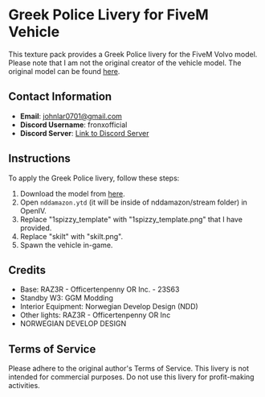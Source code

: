 # Greek  Police Livery for FiveM Vehicle

This texture pack provides a Greek Police livery for the FiveM Volvo model. Please note that I am not the original creator of the vehicle model. The original model can be found [here](https://www.lcpdfr.com/downloads/gta5mods/vehiclemodels/45721-ndd-volvo-amazon/).

## Contact Information
- **Email**: johnlar0701@gmail.com
- **Discord Username**: fronxofficial
- **Discord Server**: [Link to Discord Server](https://discord.gg/kq3vvREwV5)

## Instructions
To apply the Greek Police livery, follow these steps:

1. Download the model from [here](https://www.lcpdfr.com/downloads/gta5mods/vehiclemodels/45721-ndd-volvo-amazon/).
1. Open `nddamazon.ytd` (it will be inside of nddamazon/stream folder) in OpenIV.
2. Replace "1spizzy_template" with "1spizzy_template.png" that I have provided.
3. Replace "skilt" with "skilt.png".
4. Spawn the vehicle in-game.

## Credits

- Base: RAZ3R - Officertenpenny OR Inc. - 23S63
- Standby W3: GGM Modding
- Interior Equipment: Norwegian Develop Design (NDD)
- Other lights: RAZ3R - Officertenpenny OR Inc
- NORWEGIAN DEVELOP DESIGN

## Terms of Service
Please adhere to the original author's Terms of Service. This livery is not intended for commercial purposes. Do not use this livery for profit-making activities.
